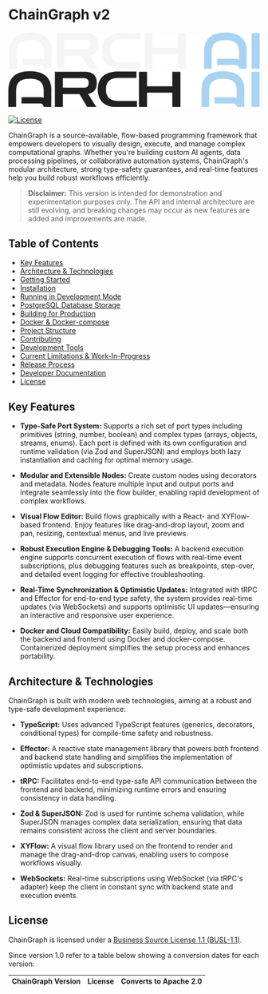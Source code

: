 # ChainGraph v2

![ChainGraph logo](../images/dark_bg.png#gh-dark-mode-only)
![ChainGraph logo](../images/light_bg.png#gh-light-mode-only)

[![License](https://img.shields.io/badge/license-BSL-blue.svg)](LICENSE.txt)

ChainGraph is a source-available, flow-based programming framework that empowers developers to visually design, execute, and manage complex computational graphs. Whether you're building custom AI agents, data processing pipelines, or collaborative automation systems, ChainGraph's modular architecture, strong type-safety guarantees, and real-time features help you build robust workflows efficiently.

> **Disclaimer:** This version is intended for demonstration and experimentation purposes only. The API and internal architecture are still evolving, and breaking changes may occur as new features are added and improvements are made.

## Table of Contents

- [Key Features](#key-features)
- [Architecture & Technologies](#architecture--technologies)
- [Getting Started](#getting-started)
- [Installation](#installation)
- [Running in Development Mode](#running-in-development-mode)
- [PostgreSQL Database Storage](#postgresql-database-storage)
- [Building for Production](#building-for-production)
- [Docker & Docker-compose](#docker--docker-compose)
- [Project Structure](#project-structure)
- [Contributing](#contributing)
- [Development Tools](#development-tools)
- [Current Limitations & Work-In-Progress](#current-limitations--work-in-progress)
- [Release Process](#release-process)
- [Developer Documentation](#developer-documentation)
- [License](#license)

## Key Features

- **Type-Safe Port System:**
  Supports a rich set of port types including primitives (string, number, boolean) and complex types (arrays, objects, streams, enums). Each port is defined with its own configuration and runtime validation (via Zod and SuperJSON) and employs both lazy instantiation and caching for optimal memory usage.

- **Modular and Extensible Nodes:**
  Create custom nodes using decorators and metadata. Nodes feature multiple input and output ports and integrate seamlessly into the flow builder, enabling rapid development of complex workflows.

- **Visual Flow Editor:**
  Build flows graphically with a React- and XYFlow-based frontend. Enjoy features like drag-and-drop layout, zoom and pan, resizing, contextual menus, and live previews.

- **Robust Execution Engine & Debugging Tools:**
  A backend execution engine supports concurrent execution of flows with real-time event subscriptions, plus debugging features such as breakpoints, step-over, and detailed event logging for effective troubleshooting.

- **Real-Time Synchronization & Optimistic Updates:**
  Integrated with tRPC and Effector for end-to-end type safety, the system provides real-time updates (via WebSockets) and supports optimistic UI updates—ensuring an interactive and responsive user experience.

- **Docker and Cloud Compatibility:**
  Easily build, deploy, and scale both the backend and frontend using Docker and docker-compose. Containerized deployment simplifies the setup process and enhances portability.

## Architecture & Technologies

ChainGraph is built with modern web technologies, aiming at a robust and type-safe development experience:

- **TypeScript:**
  Uses advanced TypeScript features (generics, decorators, conditional types) for compile-time safety and robustness.

- **Effector:**
  A reactive state management library that powers both frontend and backend state handling and simplifies the implementation of optimistic updates and subscriptions.

- **tRPC:**
  Facilitates end-to-end type-safe API communication between the frontend and backend, minimizing runtime errors and ensuring consistency in data handling.

- **Zod & SuperJSON:**
  Zod is used for runtime schema validation, while SuperJSON manages complex data serialization, ensuring that data remains consistent across the client and server boundaries.

- **XYFlow:**
  A visual flow library used on the frontend to render and manage the drag-and-drop canvas, enabling users to compose workflows visually.

- **WebSockets:**
  Real-time subscriptions using WebSocket (via tRPC's adapter) keep the client in constant sync with backend state and execution events.

## License

ChainGraph is licensed under a [Business Source License 1.1 (BUSL-1.1)](LICENSE.txt).

Since version 1.0 refer to a table below showing a conversion dates for each version:

| ChainGraph Version | License | Converts to Apache 2.0 |
| ------------------ | ------- | ---------------------- |

